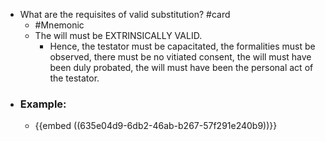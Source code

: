 - What are the requisites of valid substitution? #card
	- #Mnemonic
	- The will must be EXTRINSICALLY VALID.
		- Hence, the testator must be capacitated, the formalities must be observed, there must be no vitiated consent, the will must have been duly probated, the will must have been the
		  personal act of the testator.
- ### Example:
	- {{embed ((635e04d9-6db2-46ab-b267-57f291e240b9))}}